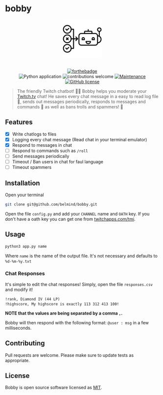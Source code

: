 # bobby

<div align="center">
    <div align="center">
    <a href="https://www.flaticon.com/authors/icongeek26">
        <img src="assets/chatbot.svg" width="25%">
    </a>
</div>

</div>

<br />

<div align="center">

[![forthebadge](https://forthebadge.com/images/badges/made-with-python.svg)](https://python.org)
<br />
![Python application](https://github.com/BelminD/bobby/workflows/Python%20application/badge.svg?branch=master)
![contributions welcome](https://img.shields.io/badge/contributions-welcome-brightgreen.svg?style=flat)
[![Maintenance](https://img.shields.io/badge/Maintained%3F-yes-green.svg)](https://github.com/belmind/bobby/graphs/commit-activity)
[![GitHub license](https://img.shields.io/badge/license-MIT-blue.svg?style=flat-square)](https://github.com/belmind/bobby/blob/master/LICENSE)

</div>

> The friendly Twitch chatbot! 🤖💬 Bobby helps you moderate your [Twitch.tv](https://twitch.tv) chat! He saves every chat message in a easy to read log file 📄, sends out messages periodically, responds to messages and commands 📩 as well as bans trolls and spammers! 🚫

## Features
- [X] Write chatlogs to files
- [X] Logging every chat message (Read chat in your terminal emulator)
- [X] Respond to messages in chat
- [ ] Respond to commands such as `/roll`
- [ ] Send messages periodically
- [ ] Timeout / Ban users in chat for faul language
- [ ] Timeout spammers

## Installation
Open your terminal
```bash
git clone git@github.com/belmind/bobby.git

```
Open the file `config.py` and add your `CHANNEL` name and `OATH` key. If you don't have a oath key you can get one from [twitchapps.com/tmi](https://twitchapps.com/tmi/).

## Usage

```zsh
python3 app.py name
```
Where `name` is the name of the output file. It's not necessary and defaults to `%d-%m-%y.txt`

### Chat Responses
It's simple to edit the chat responses! Simply, open the file `responses.csv` and modify it!
```
!rank, Diamond IV (44 LP)
!highscore, My highscore is exactly 113 312 413 100!
```
**NOTE that the values are being separated by a comma `,`.**

Bobby will then respond with the following format: `@user : msg` in a few milliseconds.

## Contributing
Pull requests are welcome. Please make sure to update tests as appropriate.

## License
Bobby is open source software licensed as [MIT](https://github.com/belmind/bobby/blob/master/LICENSE).

